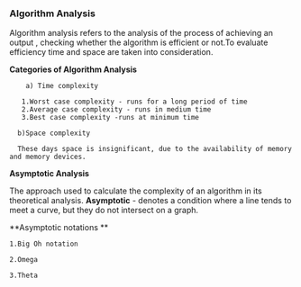 ### Algorithm Analysis

Algorithm analysis refers to the analysis of the process of achieving an output , checking whether the
algorithm is efficient or not.To evaluate efficiency time and space are taken into consideration.

**Categories of Algorithm Analysis**

        a) Time complexity

       1.Worst case complexity - runs for a long period of time
       2.Average case complexity - runs in medium time
       3.Best case complexity -runs at minimum time

      b)Space complexity

      These days space is insignificant, due to the availability of memory and memory devices.

**Asymptotic Analysis**

The approach used to calculate the complexity of an algorithm in its theoretical analysis.
**Asymptotic** - denotes a condition where a line tends to meet a curve, but they do not intersect  on a  graph.

**Asymptotic notations **

    1.Big Oh notation

    2.Omega

    3.Theta
